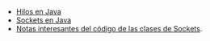 
* [Hilos en Java](hilos.md)
* [Sockets en Java](sockets.md)
* [Notas interesantes del código de las clases de Sockets](Notas_codigo_Sockets.pdf).
